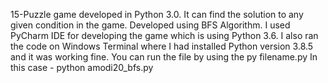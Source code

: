 15-Puzzle game developed in Python 3.0. It can find the solution to any given condition in the game. Developed using BFS Algorithm.
I used PyCharm IDE for developing the game which is using Python 3.6.
I also ran the code on Windows Terminal where I had installed Python version 3.8.5 and it was working fine. You can run the file by using the py filename.py	In this case - python amodi20_bfs.py
